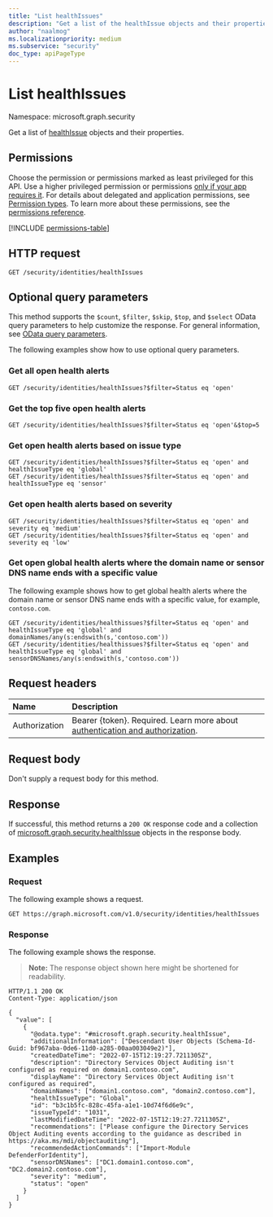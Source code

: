 ```yaml
---
title: "List healthIssues"
description: "Get a list of the healthIssue objects and their properties."
author: "naalmog"
ms.localizationpriority: medium
ms.subservice: "security"
doc_type: apiPageType
---
```


# List healthIssues

Namespace: microsoft.graph.security

Get a list of [healthIssue](../resources/security-healthissue.md) objects and their properties.

## Permissions

Choose the permission or permissions marked as least privileged for this API. Use a higher privileged permission or permissions [only if your app requires it](/graph/permissions-overview#best-practices-for-using-microsoft-graph-permissions). For details about delegated and application permissions, see [Permission types](/graph/permissions-overview#permission-types). To learn more about these permissions, see the [permissions reference](/graph/permissions-reference).

<!-- {
  "blockType": "permissions",
  "name": "security-identitycontainer-list-healthissues"
}
-->
[!INCLUDE [permissions-table](../includes/permissions/security-identitycontainer-list-healthissues-permissions.md)]

## HTTP request

<!-- {
  "blockType": "ignored"
}
-->
``` http
GET /security/identities/healthIssues
```

## Optional query parameters

This method supports the `$count`, `$filter`, `$skip`, `$top`, and `$select` OData query parameters to help customize the response. For general information, see [OData query parameters](/graph/query-parameters).

The following examples show how to use optional query parameters.

### Get all open health alerts
<!-- {
  "blockType": "ignored"
}
-->
``` http
GET /security/identities/healthIssues?$filter=Status eq 'open'
```

### Get the top five open health alerts
<!-- {
  "blockType": "ignored"
}
-->
``` http
GET /security/identities/healthIssues?$filter=Status eq 'open'&$top=5
```

### Get open health alerts based on issue type
<!-- {
  "blockType": "ignored"
}
-->
``` http
GET /security/identities/healthIssues?$filter=Status eq 'open' and healthIssueType eq 'global'
GET /security/identities/healthIssues?$filter=Status eq 'open' and healthIssueType eq 'sensor'
```

### Get open health alerts based on severity
<!-- {
  "blockType": "ignored"
}
-->
``` http
GET /security/identities/healthIssues?$filter=Status eq 'open' and severity eq 'medium'
GET /security/identities/healthIssues?$filter=Status eq 'open' and severity eq 'low'
```

### Get open global health alerts where the domain name or sensor DNS name ends with a specific value

The following example shows how to get global health alerts where the domain name or sensor DNS name ends with a specific value, for example, `contoso.com`.

<!-- {
  "blockType": "ignored"
}
-->
``` http
GET /security/identities/healthissues?$filter=Status eq 'open' and healthIssueType eq 'global' and domainNames/any(s:endswith(s,'contoso.com'))
GET /security/identities/healthissues?$filter=Status eq 'open' and healthIssueType eq 'global' and sensorDNSNames/any(s:endswith(s,'contoso.com'))
```

## Request headers

|Name|Description|
|:---|:---|
|Authorization|Bearer {token}. Required. Learn more about [authentication and authorization](/graph/auth/auth-concepts).|

## Request body

Don't supply a request body for this method.

## Response

If successful, this method returns a `200 OK` response code and a collection of [microsoft.graph.security.healthIssue](../resources/security-healthissue.md) objects in the response body.

## Examples

### Request

The following example shows a request.
<!-- {
  "blockType": "request",
  "name": "list_healthissues"
}
-->
``` http
GET https://graph.microsoft.com/v1.0/security/identities/healthIssues
```


### Response

The following example shows the response.
>**Note:** The response object shown here might be shortened for readability.
<!-- {
  "blockType": "response",
  "truncated": true,
  "@odata.type": "Collection(microsoft.graph.security.healthIssue)"
}
-->
``` http
HTTP/1.1 200 OK
Content-Type: application/json

{
  "value": [
    {
      "@odata.type": "#microsoft.graph.security.healthIssue",
      "additionalInformation": ["Descendant User Objects (Schema-Id-Guid: bf967aba-0de6-11d0-a285-00aa003049e2)"],
      "createdDateTime": "2022-07-15T12:19:27.7211305Z",
      "description": "Directory Services Object Auditing isn't configured as required on domain1.contoso.com",
      "displayName": "Directory Services Object Auditing isn't configured as required",
      "domainNames": ["domain1.contoso.com", "domain2.contoso.com"],
      "healthIssueType": "Global",
      "id": "b3c1b5fc-828c-45fa-a1e1-10d74f6d6e9c",
      "issueTypeId": "1031",
      "lastModifiedDateTime": "2022-07-15T12:19:27.7211305Z",
      "recommendations": ["Please configure the Directory Services Object Auditing events according to the guidance as described in https://aka.ms/mdi/objectauditing"],
      "recommendedActionCommands": ["Import-Module DefenderForIdentity"],
      "sensorDNSNames": ["DC1.domain1.contoso.com", "DC2.domain2.contoso.com"],
      "severity": "medium",
      "status": "open"
    }
  ]
}
```
